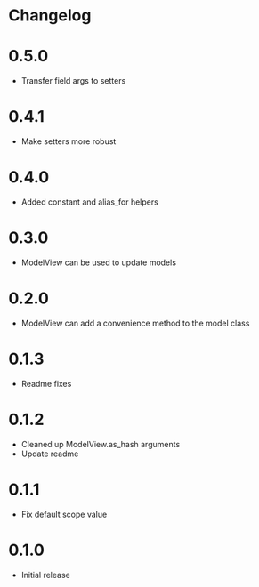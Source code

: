 # Changelog

# 0.5.0
* Transfer field args to setters


# 0.4.1
* Make setters more robust


# 0.4.0
* Added constant and alias_for helpers


# 0.3.0
* ModelView can be used to update models


# 0.2.0
* ModelView can add a convenience method to the model class


# 0.1.3
* Readme fixes


# 0.1.2
* Cleaned up ModelView.as_hash arguments
* Update readme


# 0.1.1
* Fix default scope value


# 0.1.0
* Initial release

